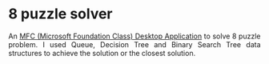 # 8 puzzle solver
<p align="justify">
    An <a href="https://learn.microsoft.com/en-us/cpp/mfc/mfc-desktop-applications?view=msvc-170">MFC (Microsoft Foundation Class) Desktop Application</a> to solve 8 puzzle problem. I used Queue, Decision Tree and Binary Search Tree data structures to achieve the solution or the closest solution.
</p>
